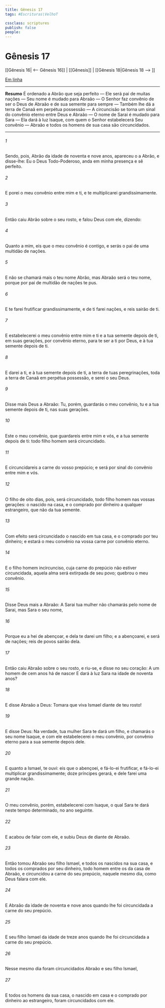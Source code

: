 ```yaml
---
title: Gênesis 17
tags: #Escrituras\VelhoT

cssclass: scriptures
publish: false
people:
---
```


# Gênesis 17
[[Gênesis 16| <-- Gênesis 16]] | [[Gênesis]] | [[Gênesis 18|Gênesis 18 --> ]]

[Em linha](https://churchofjesuschrist.org/study/scriptures/ot/gen/17?lang=por)

---
__Resumo__
É ordenado a Abrão que seja perfeito — Ele será pai de muitas nações — Seu nome é mudado para Abraão — O Senhor faz convênio de ser o Deus de Abraão e de sua semente para sempre — Também lhe dá a terra de Canaã em perpétua possessão — A circuncisão se torna um sinal do convênio eterno entre Deus e Abraão — O nome de Sarai é mudado para Sara — Ela dará à luz Isaque, com quem o Senhor estabelecerá Seu convênio — Abraão e todos os homens de sua casa são circuncidados.

---
###### 1 
Sendo, pois, Abrão da idade de noventa e nove anos, apareceu o  a Abrão, e disse-lhe: Eu  o Deus Todo-Poderoso, anda em minha presença e sê perfeito.

###### 2 
E porei o meu convênio entre mim e ti, e te multiplicarei grandissimamente.

###### 3 
Então caiu Abrão sobre o seu rosto, e falou Deus com ele, dizendo:

###### 4 
Quanto a mim, eis que o meu convênio é contigo, e serás o pai de uma multidão de nações.

###### 5 
E não se chamará mais o teu nome Abrão, mas Abraão será o teu nome, porque por pai de  multidão de nações te pus.

###### 6 
E te farei frutificar grandissimamente, e de ti farei nações, e reis sairão de ti.

###### 7 
E estabelecerei o meu convênio entre mim e ti e a tua semente depois de ti, em suas gerações, por convênio eterno, para te ser a ti por Deus, e à tua semente depois de ti.

###### 8 
E darei a ti, e à tua semente depois de ti, a terra de tuas peregrinações, toda a terra de Canaã em perpétua possessão, e serei o seu Deus.

###### 9 
Disse mais Deus a Abraão: Tu, porém, guardarás o meu convênio, tu e a tua semente depois de ti, nas suas gerações.

###### 10 
Este  o meu convênio, que guardareis entre mim e vós, e a tua semente depois de ti:  todo filho homem será circuncidado.

###### 11 
E circuncidareis a carne do vosso prepúcio; e  será por sinal do convênio entre mim e vós.

###### 12 
O filho de oito dias, pois, será circuncidado, todo filho homem nas vossas gerações: o nascido na casa, e o comprado por dinheiro a qualquer estrangeiro, que não  da tua semente.

###### 13 
Com efeito será circuncidado o nascido em tua casa, e o comprado por teu dinheiro; e estará o meu convênio na vossa carne por convênio eterno.

###### 14 
E o filho homem incircunciso, cuja carne do prepúcio não estiver circuncidada, aquela alma será extirpada de seu povo; quebrou o meu convênio.

###### 15 
Disse Deus mais a Abraão: A Sarai tua mulher não chamarás  pelo nome de Sarai, mas Sara  o seu nome,

###### 16 
Porque eu a hei de abençoar, e dela te darei um filho; e a abençoarei, e será  de nações; reis de povos sairão dela.

###### 17 
Então caiu Abraão sobre o seu rosto, e riu-se, e disse no seu coração: A um homem de cem anos há de nascer  E dará à luz Sara na idade de noventa anos?

###### 18 
E disse Abraão a Deus: Tomara que viva Ismael diante de teu rosto!

###### 19 
E disse Deus: Na verdade, tua mulher Sara te dará um filho, e chamarás o seu nome Isaque, e com ele estabelecerei o meu convênio, por convênio eterno para a sua semente depois dele.

###### 20 
E quanto a Ismael,  te ouvi: eis que o abençoei, e fá-lo-ei frutificar, e fá-lo-ei multiplicar grandissimamente; doze príncipes gerará, e dele farei uma grande nação.

###### 21 
O meu convênio, porém, estabelecerei com Isaque, o qual Sara te dará neste tempo determinado, no ano seguinte.

###### 22 
E acabou de falar com ele, e subiu Deus de diante de Abraão.

###### 23 
Então tomou Abraão seu filho Ismael, e todos os nascidos na sua casa, e todos os comprados por seu dinheiro, todo homem entre os da casa de Abraão, e circuncidou a carne do seu prepúcio, naquele mesmo dia, como Deus falara com ele.

###### 24 
E  Abraão da idade de noventa e nove anos quando lhe foi circuncidada a carne do seu prepúcio.

###### 25 
E seu filho Ismael  da idade de treze anos quando lhe foi circuncidada a carne do seu prepúcio.

###### 26 
Nesse mesmo dia foram circuncidados Abraão e seu filho Ismael,

###### 27 
E todos os homens da sua casa, o nascido em casa e o comprado por dinheiro ao estrangeiro, foram circuncidados com ele.

